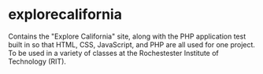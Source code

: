 # explorecalifornia
Contains the "Explore California" site, along with the PHP application test built in so that HTML, CSS, JavaScript, and PHP are all used for one project. To be used in a variety of classes at the Rochestester Institute of Technology (RIT). 
